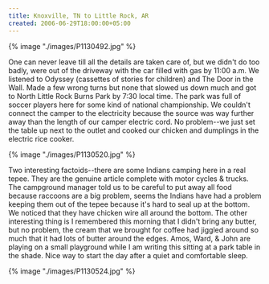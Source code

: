 ```yaml
---
title: Knoxville, TN to Little Rock, AR
created: 2006-06-29T18:00:00+05:00
---
```


{% image "./images/P1130492.jpg" %}

One can never leave till all the details are taken care of, but we didn't do too badly, were out of the driveway with the car filled with gas by 11:00 a.m. We listened to Odyssey (cassettes of stories for children) and The Door in the Wall. Made a few wrong turns but none that slowed us down much and got to North Little Rock Burns Park by 7:30 local time. The park was full of soccer players here for some kind of national championship. We couldn't connect the camper to the electricity because the source was way further away than the length of our camper electric cord. No problem--we just set the table up next to the outlet and cooked our chicken and dumplings in the electric rice cooker.

{% image "./images/P1130520.jpg" %}

Two interesting factoids--there are some Indians camping here in a real tepee. They are the genuine article complete with motor cycles & trucks. The campground manager told us to be careful to put away all food because raccoons are a big problem, seems the Indians have had a problem keeping them out of the tepee because it's hard to seal up at the bottom. We noticed that they have chicken wire all around the bottom. The other interesting thing is I remembered this morning that I didn't bring any butter, but no problem, the cream that we brought for coffee had jiggled around so much that it had lots of butter around the edges. Amos, Ward, & John are playing on a small playground while I am writing this sitting at a park table in the shade. Nice way to start the day after a quiet and comfortable sleep.

{% image "./images/P1130524.jpg" %}
